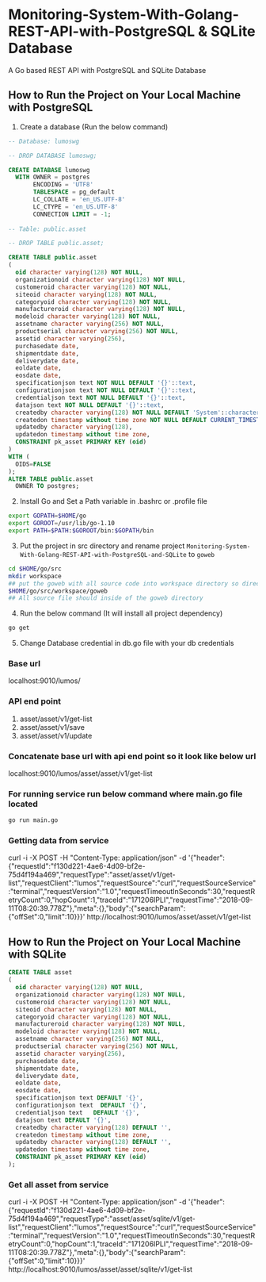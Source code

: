 # Monitoring-System-With-Golang-REST-API-with-PostgreSQL & SQLite Database
A Go based REST API with PostgreSQL and SQLite Database

## How to Run the Project on Your Local Machine with PostgreSQL
1. Create a database (Run the below command)
```sql
-- Database: lumoswg

-- DROP DATABASE lumoswg;

CREATE DATABASE lumoswg
  WITH OWNER = postgres
       ENCODING = 'UTF8'
       TABLESPACE = pg_default
       LC_COLLATE = 'en_US.UTF-8'
       LC_CTYPE = 'en_US.UTF-8'
       CONNECTION LIMIT = -1;
       
-- Table: public.asset

-- DROP TABLE public.asset;

CREATE TABLE public.asset
(
  oid character varying(128) NOT NULL,
  organizationoid character varying(128) NOT NULL,
  customeroid character varying(128) NOT NULL,
  siteoid character varying(128) NOT NULL,
  categoryoid character varying(128) NOT NULL,
  manufactureroid character varying(128) NOT NULL,
  modeloid character varying(128) NOT NULL,
  assetname character varying(256) NOT NULL,
  productserial character varying(256) NOT NULL,
  assetid character varying(256),
  purchasedate date,
  shipmentdate date,
  deliverydate date,
  eoldate date,
  eosdate date,
  specificationjson text NOT NULL DEFAULT '{}'::text,
  configurationjson text NOT NULL DEFAULT '{}'::text,
  credentialjson text NOT NULL DEFAULT '{}'::text,
  datajson text NOT NULL DEFAULT '{}'::text,
  createdby character varying(128) NOT NULL DEFAULT 'System'::character varying,
  createdon timestamp without time zone NOT NULL DEFAULT CURRENT_TIMESTAMP,
  updatedby character varying(128),
  updatedon timestamp without time zone,
  CONSTRAINT pk_asset PRIMARY KEY (oid)
)
WITH (
  OIDS=FALSE
);
ALTER TABLE public.asset
  OWNER TO postgres;

```
2. Install Go and Set a Path variable in .bashrc or .profile file

```bash
export GOPATH=$HOME/go
export GOROOT=/usr/lib/go-1.10
export PATH=$PATH:$GOROOT/bin:$GOPATH/bin
```
3. Put the project in src directory and rename project `Monitoring-System-With-Golang-REST-API-with-PostgreSQL-and-SQLite` to `goweb`
```bash
cd $HOME/go/src
mkdir workspace
## put the goweb with all source code into workspace directory so directory will look like following
$HOME/go/src/workspace/goweb
## All source file should inside of the goweb directory
```
4. Run the below command (It will install all project dependency)
```bash
go get
```
5. Change Database credential in db.go file with your db credentials

### Base url
localhost:9010/lumos/

### API end point
1. asset/asset/v1/get-list
2. asset/asset/v1/save
3. asset/asset/v1/update

### Concatenate base url with api end point so it look like below url
localhost:9010/lumos/asset/asset/v1/get-list

### For running service run below command where main.go file located
```bash
go run main.go
```
### Getting data from service
curl -i -X POST -H "Content-Type: application/json" -d '{"header":{"requestId":"f130d221-4ae6-4d09-bf2e-75d4f194a469","requestType":"asset/asset/v1/get-list","requestClient":"lumos","requestSource":"curl","requestSourceService":"terminal","requestVersion":"1.0","requestTimeoutInSeconds":30,"requestRetryCount":0,"hopCount":1,"traceId":"171206IPLI","requestTime":"2018-09-11T08:20:39.778Z"},"meta":{},"body":{"searchParam":{"offSet":0,"limit":10}}}' http://localhost:9010/lumos/asset/asset/v1/get-list

## How to Run the Project on Your Local Machine with SQLite

```sql
CREATE TABLE asset
(
  oid character varying(128) NOT NULL,
  organizationoid character varying(128) NOT NULL,
  customeroid character varying(128) NOT NULL,
  siteoid character varying(128) NOT NULL,
  categoryoid character varying(128) NOT NULL,
  manufactureroid character varying(128) NOT NULL,
  modeloid character varying(128) NOT NULL,
  assetname character varying(256) NOT NULL,
  productserial character varying(256) NOT NULL,
  assetid character varying(256),
  purchasedate date,
  shipmentdate date,
  deliverydate date,
  eoldate date,
  eosdate date,
  specificationjson text DEFAULT '{}',
  configurationjson text  DEFAULT '{}',
  credentialjson text   DEFAULT '{}',
  datajson text DEFAULT '{}',
  createdby character varying(128) DEFAULT '',
  createdon timestamp without time zone,
  updatedby character varying(128) DEFAULT '',
  updatedon timestamp without time zone,
  CONSTRAINT pk_asset PRIMARY KEY (oid)
);
```
### Get all asset from service
curl -i -X POST -H "Content-Type: application/json" -d '{"header":{"requestId":"f130d221-4ae6-4d09-bf2e-75d4f194a469","requestType":"asset/asset/sqlite/v1/get-list","requestClient":"lumos","requestSource":"curl","requestSourceService":"terminal","requestVersion":"1.0","requestTimeoutInSeconds":30,"requestRetryCount":0,"hopCount":1,"traceId":"171206IPLI","requestTime":"2018-09-11T08:20:39.778Z"},"meta":{},"body":{"searchParam":{"offSet":0,"limit":10}}}' http://localhost:9010/lumos/asset/asset/sqlite/v1/get-list
